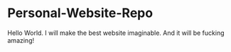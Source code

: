 # Personal-Website-Repo
Hello World. I will make the best website imaginable.
And it will be fucking amazing!
